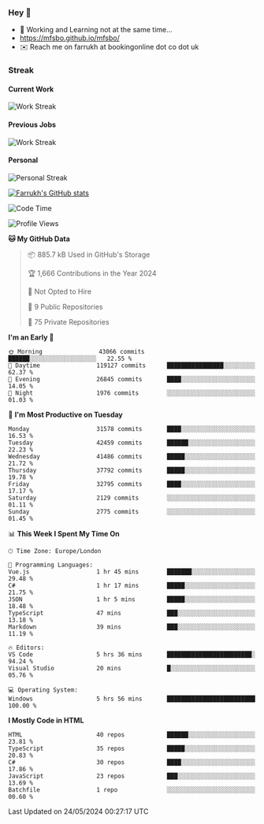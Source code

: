 ### Hey 👋

- 🏃 Working and Learning not at the same time...
- https://mfsbo.github.io/mfsbo/
- ✉️ Reach me on farrukh at bookingonline dot co dot uk

### Streak
#### Current Work
![Work Streak](https://streak-stats.demolab.com/?user=mfsbo)
#### Previous Jobs
![Work Streak](https://streak-stats.demolab.com/?user=farrukhcw)
#### Personal
![Personal Streak](https://streak-stats.demolab.com/?user=farrukhsubhani)

[![Farrukh's GitHub stats](https://github-readme-stats.vercel.app/api?username=mfsbo&hide=stars&count_private=true)](https://github.com/mfsbo/)

<!--START_SECTION:waka-->
![Code Time](http://img.shields.io/badge/Code%20Time-627%20hrs%206%20mins-blue)

![Profile Views](http://img.shields.io/badge/Profile%20Views-5-blue)

**🐱 My GitHub Data** 

> 📦 885.7 kB Used in GitHub's Storage 
 > 
> 🏆 1,666 Contributions in the Year 2024
 > 
> 🚫 Not Opted to Hire
 > 
> 📜 9 Public Repositories 
 > 
> 🔑 75 Private Repositories 
 > 
**I'm an Early 🐤** 

```text
🌞 Morning                43066 commits       ██████░░░░░░░░░░░░░░░░░░░   22.55 % 
🌆 Daytime                119127 commits      ████████████████░░░░░░░░░   62.37 % 
🌃 Evening                26845 commits       ████░░░░░░░░░░░░░░░░░░░░░   14.05 % 
🌙 Night                  1976 commits        ░░░░░░░░░░░░░░░░░░░░░░░░░   01.03 % 
```
📅 **I'm Most Productive on Tuesday** 

```text
Monday                   31578 commits       ████░░░░░░░░░░░░░░░░░░░░░   16.53 % 
Tuesday                  42459 commits       ██████░░░░░░░░░░░░░░░░░░░   22.23 % 
Wednesday                41486 commits       █████░░░░░░░░░░░░░░░░░░░░   21.72 % 
Thursday                 37792 commits       █████░░░░░░░░░░░░░░░░░░░░   19.78 % 
Friday                   32795 commits       ████░░░░░░░░░░░░░░░░░░░░░   17.17 % 
Saturday                 2129 commits        ░░░░░░░░░░░░░░░░░░░░░░░░░   01.11 % 
Sunday                   2775 commits        ░░░░░░░░░░░░░░░░░░░░░░░░░   01.45 % 
```


📊 **This Week I Spent My Time On** 

```text
🕑︎ Time Zone: Europe/London

💬 Programming Languages: 
Vue.js                   1 hr 45 mins        ███████░░░░░░░░░░░░░░░░░░   29.48 % 
C#                       1 hr 17 mins        █████░░░░░░░░░░░░░░░░░░░░   21.75 % 
JSON                     1 hr 5 mins         █████░░░░░░░░░░░░░░░░░░░░   18.48 % 
TypeScript               47 mins             ███░░░░░░░░░░░░░░░░░░░░░░   13.18 % 
Markdown                 39 mins             ███░░░░░░░░░░░░░░░░░░░░░░   11.19 % 

🔥 Editors: 
VS Code                  5 hrs 36 mins       ████████████████████████░   94.24 % 
Visual Studio            20 mins             █░░░░░░░░░░░░░░░░░░░░░░░░   05.76 % 

💻 Operating System: 
Windows                  5 hrs 56 mins       █████████████████████████   100.00 % 
```

**I Mostly Code in HTML** 

```text
HTML                     40 repos            ██████░░░░░░░░░░░░░░░░░░░   23.81 % 
TypeScript               35 repos            █████░░░░░░░░░░░░░░░░░░░░   20.83 % 
C#                       30 repos            ████░░░░░░░░░░░░░░░░░░░░░   17.86 % 
JavaScript               23 repos            ███░░░░░░░░░░░░░░░░░░░░░░   13.69 % 
Batchfile                1 repo              ░░░░░░░░░░░░░░░░░░░░░░░░░   00.60 % 
```




 Last Updated on 24/05/2024 00:27:17 UTC
<!--END_SECTION:waka-->
<!--
**mfsbo/mfsbo** is a ✨ _special_ ✨ repository because its `README.md` (this file) appears on your GitHub profile.

Here are some ideas to get you started:

- 🔭 I’m currently working on ...
- 🌱 I’m currently learning ...
- 👯 I’m looking to collaborate on ...
- 🤔 I’m looking for help with ...
- 💬 Ask me about ...
- 📫 How to reach me: ...
- 😄 Pronouns: ...
- ⚡ Fun fact: ...
-->
